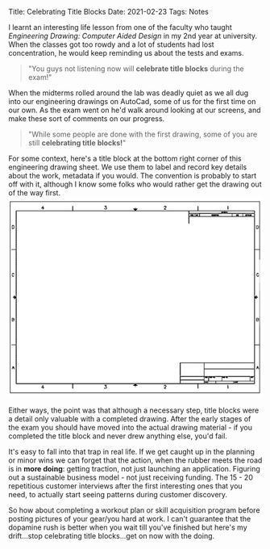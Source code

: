 Title: Celebrating Title Blocks
Date: 2021-02-23
Tags: Notes

I learnt an interesting life lesson from one of the faculty who taught _Engineering Drawing: Computer Aided Design_ in my 2nd year at university. When the classes got too rowdy and a lot of students had lost concentration, he would keep reminding us about the tests and exams.
> "You guys not listening now will **celebrate title blocks** during the exam!"

When the midterms rolled around the lab was deadly quiet
as we all dug into our engineering drawings on AutoCad, some of us for the first time on our own. As the exam went on he'd walk around looking at our screens, and make these sort of comments on our progress.
> "While some people are done with the first drawing, some of you are still **celebrating title blocks!**"
    
For some context, here's a title block at the bottom right corner of this engineering drawing sheet. We use them to label and record key details about the work, metadata if you would. The convention is probably to start off with it, although I know some folks who would rather get the drawing out of the way first. ![title block](../images/titleblock.png)  

Either ways, the point was that although a necessary step, title blocks were a detail only valuable with a completed drawing. After the early stages of the exam you should have moved into the actual drawing material - if you completed the title block and never drew anything else, you'd fail.

It's easy to fall into that trap in real life. If we get caught up in the planning or minor wins we can  forget that the action, when the rubber meets the road is in **more doing**: getting traction, not just launching an application. Figuring out a sustainable business model - not just receiving funding. 
 The 15 - 20 repetitious customer interviews after the first interesting ones that you need, to actually start seeing patterns during customer discovery. 

So how about completing a workout plan or skill acquisition program before posting pictures of your gear/you hard at work. I can't guarantee that the dopamine rush is better when you wait till you've finished but here's my drift...stop celebrating title blocks...get on now with the doing.